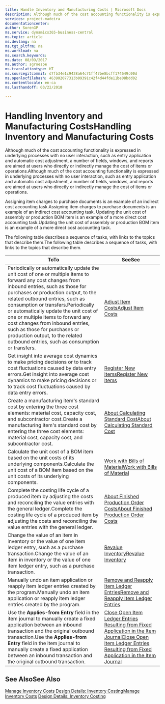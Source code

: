 ```yaml
---
title: Handle Inventory and Manufacturing Costs | Microsoft Docs
description: Although much of the cost accounting functionality is expressed in underlying processes with no user interaction, such as entry application and automatic cost adjustment, a number of fields, windows, and reports are aimed at users who directly or indirectly manage the cost of items or operations.
services: project-madeira
documentationcenter: 
author: SorenGP
ms.service: dynamics365-business-central
ms.topic: article
ms.devlang: na
ms.tgt_pltfrm: na
ms.workload: na
ms.search.keywords: 
ms.date: 08/09/2017
ms.author: sgroespe
ms.translationtype: HT
ms.sourcegitcommit: d7fb34e1c9428a64c71ff47be8bcff174649c00d
ms.openlocfilehash: 463902077313b09391c42f4d44fde11be08bdd02
ms.contentlocale: en-ca
ms.lasthandoff: 03/22/2018

---
```

# <a name="handling-inventory-and-manufacturing-costs"></a><span data-ttu-id="6542e-103">Handling Inventory and Manufacturing Costs</span><span class="sxs-lookup"><span data-stu-id="6542e-103">Handling Inventory and Manufacturing Costs</span></span>
<span data-ttu-id="6542e-104">Although much of the cost accounting functionality is expressed in underlying processes with no user interaction, such as entry application and automatic cost adjustment, a number of fields, windows, and reports are aimed at users who directly or indirectly manage the cost of items or operations.</span><span class="sxs-lookup"><span data-stu-id="6542e-104">Although much of the cost accounting functionality is expressed in underlying processes with no user interaction, such as entry application and automatic cost adjustment, a number of fields, windows, and reports are aimed at users who directly or indirectly manage the cost of items or operations.</span></span>  

 <span data-ttu-id="6542e-105">Assigning item charges to purchase documents is an example of an indirect cost accounting task.</span><span class="sxs-lookup"><span data-stu-id="6542e-105">Assigning item charges to purchase documents is an example of an indirect cost accounting task.</span></span> <span data-ttu-id="6542e-106">Updating the unit cost of assembly or production BOM item is an example of a more direct cost accounting task.</span><span class="sxs-lookup"><span data-stu-id="6542e-106">Updating the unit cost of assembly or production BOM item is an example of a more direct cost accounting task.</span></span>  

 <span data-ttu-id="6542e-107">The following table describes a sequence of tasks, with links to the topics that describe them.</span><span class="sxs-lookup"><span data-stu-id="6542e-107">The following table describes a sequence of tasks, with links to the topics that describe them.</span></span>   

|<span data-ttu-id="6542e-108">**To**</span><span class="sxs-lookup"><span data-stu-id="6542e-108">**To**</span></span>|<span data-ttu-id="6542e-109">**See**</span><span class="sxs-lookup"><span data-stu-id="6542e-109">**See**</span></span>|  
|------------|-------------|  
|<span data-ttu-id="6542e-110">Periodically or automatically update the unit cost of one or multiple items to forward any cost changes from inbound entries, such as those for purchases or production output, to the related outbound entries, such as consumption or transfers.</span><span class="sxs-lookup"><span data-stu-id="6542e-110">Periodically or automatically update the unit cost of one or multiple items to forward any cost changes from inbound entries, such as those for purchases or production output, to the related outbound entries, such as consumption or transfers.</span></span>|[<span data-ttu-id="6542e-111">Adjust Item Costs</span><span class="sxs-lookup"><span data-stu-id="6542e-111">Adjust Item Costs</span></span>](inventory-how-adjust-item-costs.md)|  
|<span data-ttu-id="6542e-112">Get insight into average cost dynamics to make pricing decisions or to track cost fluctuations caused by data entry errors.</span><span class="sxs-lookup"><span data-stu-id="6542e-112">Get insight into average cost dynamics to make pricing decisions or to track cost fluctuations caused by data entry errors.</span></span>|[<span data-ttu-id="6542e-113">Register New Items</span><span class="sxs-lookup"><span data-stu-id="6542e-113">Register New Items</span></span>](inventory-how-register-new-items.md)|  
|<span data-ttu-id="6542e-114">Create a manufacturing item's standard cost by entering the three cost elements: material cost, capacity cost, and subcontractor cost.</span><span class="sxs-lookup"><span data-stu-id="6542e-114">Create a manufacturing item's standard cost by entering the three cost elements: material cost, capacity cost, and subcontractor cost.</span></span>|[<span data-ttu-id="6542e-115">About Calculating Standard Cost</span><span class="sxs-lookup"><span data-stu-id="6542e-115">About Calculating Standard Cost</span></span>](finance-about-calculating-standard-cost.md)|  
|<span data-ttu-id="6542e-116">Calculate the unit cost of a BOM item based on the unit costs of its underlying components.</span><span class="sxs-lookup"><span data-stu-id="6542e-116">Calculate the unit cost of a BOM item based on the unit costs of its underlying components.</span></span>|[<span data-ttu-id="6542e-117">Work with Bills of Material</span><span class="sxs-lookup"><span data-stu-id="6542e-117">Work with Bills of Material</span></span>](inventory-how-work-BOMs.md)|  
|<span data-ttu-id="6542e-118">Complete the costing life cycle of a produced item by adjusting the costs and reconciling the value entries with the general ledger.</span><span class="sxs-lookup"><span data-stu-id="6542e-118">Complete the costing life cycle of a produced item by adjusting the costs and reconciling the value entries with the general ledger.</span></span>|[<span data-ttu-id="6542e-119">About Finished Production Order Costs</span><span class="sxs-lookup"><span data-stu-id="6542e-119">About Finished Production Order Costs</span></span>](finance-about-finished-production-order-costs.md)|  
|<span data-ttu-id="6542e-120">Change the value of an item in inventory or the value of one item ledger entry, such as a purchase transaction.</span><span class="sxs-lookup"><span data-stu-id="6542e-120">Change the value of an item in inventory or the value of one item ledger entry, such as a purchase transaction.</span></span>|[<span data-ttu-id="6542e-121">Revalue Inventory</span><span class="sxs-lookup"><span data-stu-id="6542e-121">Revalue Inventory</span></span>](inventory-how-revalue-inventory.md)|
|<span data-ttu-id="6542e-122">Manually undo an item application or reapply item ledger entries created by the program.</span><span class="sxs-lookup"><span data-stu-id="6542e-122">Manually undo an item application or reapply item ledger entries created by the program.</span></span>|[<span data-ttu-id="6542e-123">Remove and Reapply Item Ledger Entries</span><span class="sxs-lookup"><span data-stu-id="6542e-123">Remove and Reapply Item Ledger Entries</span></span>](finance-how-to-remove-and-reapply-item-entries.md)|  
|<span data-ttu-id="6542e-124">Use the **Applies-from Entry** field in the item journal to manually create a fixed application between an inbound transaction and the original outbound transaction.</span><span class="sxs-lookup"><span data-stu-id="6542e-124">Use the **Applies-from Entry** field in the item journal to manually create a fixed application between an inbound transaction and the original outbound transaction.</span></span>|[<span data-ttu-id="6542e-125">Close Open Item Ledger Entries Resulting from Fixed Application in the Item Journal</span><span class="sxs-lookup"><span data-stu-id="6542e-125">Close Open Item Ledger Entries Resulting from Fixed Application in the Item Journal</span></span>](finance-how-to-close-open-item-ledger-entries-resulting-from-fixed-application-in-the-item-journal.md)|  

## <a name="see-also"></a><span data-ttu-id="6542e-126">See Also</span><span class="sxs-lookup"><span data-stu-id="6542e-126">See Also</span></span>  
<span data-ttu-id="6542e-127">[Manage Inventory Costs](finance-manage-inventory-costs.md)
[Design Details: Inventory Costing](design-details-inventory-costing.md)</span><span class="sxs-lookup"><span data-stu-id="6542e-127">[Manage Inventory Costs](finance-manage-inventory-costs.md)
[Design Details: Inventory Costing](design-details-inventory-costing.md)</span></span>


